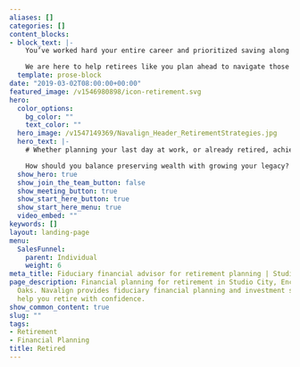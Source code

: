 ```yaml
---
aliases: []
categories: []
content_blocks:
- block_text: |-
    You’ve worked hard your entire career and prioritized saving along the way. We believe you deserve a team of financial experts who understand the complexities of investing and financial planning for retirement.

    We are here to help retirees like you plan ahead to navigate those critical financial decisions so that they are aligned with your retirement goals. We’d like to show you how you can benefit from our extensive experience helping couples retire with confidence.
  template: prose-block
date: "2019-03-02T08:00:00+00:00"
featured_image: /v1546980898/icon-retirement.svg
hero:
  color_options:
    bg_color: ""
    text_color: ""
  hero_image: /v1547149369/Navalign_Header_RetirementStrategies.jpg
  hero_text: |-
    # Whether planning your last day at work, or already retired, achieving a successful retirement comes with unique financial challenges and opportunities.

    How should you balance preserving wealth with growing your legacy? Do you need help maximizing retirement benefits and Social Security? Do you have a retirement investment strategy that accomplishes your philanthropic and legacy planning goals? Our goal is to help you retire on your terms, guiding retirement planning decisions that are in your best interest.
  show_hero: true
  show_join_the_team_button: false
  show_meeting_button: true
  show_start_here_button: true
  show_start_here_menu: true
  video_embed: ""
keywords: []
layout: landing-page
menu:
  SalesFunnel:
    parent: Individual
    weight: 6
meta_title: Fiduciary financial advisor for retirement planning | Studio City
page_description: Financial planning for retirement in Studio City, Encino and Sherman
  Oaks. Navalign provides fiduciary financial planning and investment services to
  help you retire with confidence.
show_common_content: true
slug: ""
tags:
- Retirement
- Financial Planning
title: Retired
---
```

